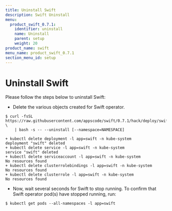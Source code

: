```yaml
---
title: Uninstall Swift
description: Swift Uninstall
menu:
  product_swift_0.7.1:
    identifier: uninstall
    name: Uninstall
    parent: setup
    weight: 20
product_name: swift
menu_name: product_swift_0.7.1
section_menu_id: setup
---
```


# Uninstall Swift
Please follow the steps below to uninstall Swift:

- Delete the various objects created for Swift operator.

```console
$ curl -fsSL https://raw.githubusercontent.com/appscode/swift/0.7.1/hack/deploy/swift.sh \
    | bash -s -- --uninstall [--namespace=NAMESPACE]

+ kubectl delete deployment -l app=swift -n kube-system
deployment "swift" deleted
+ kubectl delete service -l app=swift -n kube-system
service "swift" deleted
+ kubectl delete serviceaccount -l app=swift -n kube-system
No resources found
+ kubectl delete clusterrolebindings -l app=swift -n kube-system
No resources found
+ kubectl delete clusterrole -l app=swift -n kube-system
No resources found
```

- Now, wait several seconds for Swift to stop running. To confirm that Swift operator pod(s) have stopped running, run:

```console
$ kubectl get pods --all-namespaces -l app=swift
```
